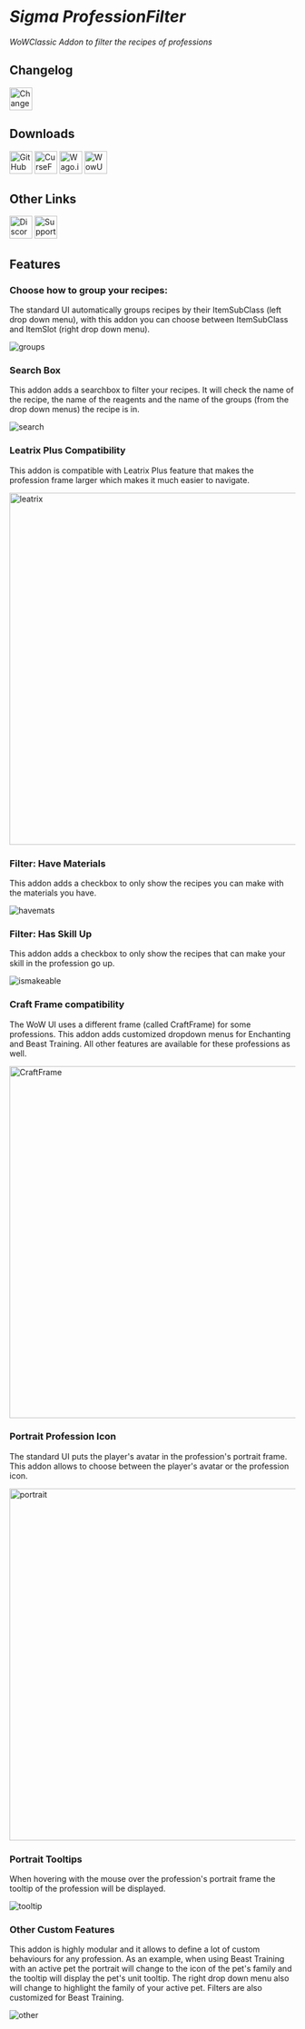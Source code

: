 # *Sigma ProfessionFilter*


*WoWClassic Addon to filter the recipes of professions*

## Changelog

<a href="https://raw.githubusercontent.com/Sigma88/Sigma-ProfessionFilter/master/Changelog.txt">
  <img title="Changelog" src="https://imgur.com/6fs860H.png" height=40 /></a>

## Downloads

<a href="https://github.com/Sigma88/Sigma-ProfessionFilter/releases">
  <img title="GitHub" src="https://imgur.com/07dazzP.png" height=40 /></a>
<a href="https://www.curseforge.com/wow/addons/sigma-profession-filter-classic/files">
  <img title="CurseForge" src="https://imgur.com/2Ht0vvb.png" height=40 /></a>
<a href="https://addons.wago.io/addons/sigma-professionfilter/versions?stability=stable">
  <img title="Wago.io" src="https://imgur.com/k5aOE07.png" height=40 /></a>
<a href="https://wowup.io/addons/1112919">
  <img title="WowUp" src="https://imgur.com/UnhfWCj.png" height=40 /></a>

## Other Links

<a href="https://github.com/Sigma88/Sigma-ProfessionFilter/blob/master/Support.md#sigma-professionfilter">
  <img title="Discord" src="https://imgur.com/J7bFWCu.png" height=40 /></a>
<a href="https://github.com/Sigma88/Sigma-ProfessionFilter/blob/master/Support.md#sigma-professionfilter">
  <img title="Support" src="https://imgur.com/VUap0WN.png" height=40 /></a>


## Features

### Choose how to group your recipes:

The standard UI automatically groups recipes by their ItemSubClass (left drop down menu), with this addon you can choose between ItemSubClass and ItemSlot (right drop down menu).

![groups](https://i.imgur.com/1QioUL5.png "Groups")


### Search Box

This addon adds a searchbox to filter your recipes. It will check the name of the recipe, the name of the reagents and the name of the groups (from the drop down menus) the recipe is in.

![search](https://i.imgur.com/mxZ9Ggu.png "Search")


### Leatrix Plus Compatibility

This addon is compatible with Leatrix Plus feature that makes the profession frame larger which makes it much easier to navigate.

<img alt="leatrix" src="https://i.imgur.com/ZjObZ4G.png" width="620" title="Leatrix Plus">


### Filter: Have Materials

This addon adds a checkbox to only show the recipes you can make with the materials you have.

![havemats](https://i.imgur.com/4ANofRS.png "Have Materials")


### Filter: Has Skill Up

This addon adds a checkbox to only show the recipes that can make your skill in the profession go up.

![ismakeable](https://i.imgur.com/9q1PAlY.png "Has Skill Up")


### Craft Frame compatibility

The WoW UI uses a different frame (called CraftFrame) for some professions. This addon adds customized dropdown menus for Enchanting and Beast Training. All other features are available for these professions as well.

<img src="https://i.imgur.com/5vYrsch.png" width="620" title="CraftFrame">


### Portrait Profession Icon

The standard UI puts the player's avatar in the profession's portrait frame. This addon allows to choose between the player's avatar or the profession icon.

<img alt="portrait" src="https://i.imgur.com/ILf1M79.png" width="620" title="Profession Icons">

### Portrait Tooltips

When hovering with the mouse over the profession's portrait frame the tooltip of the profession will be displayed.

![tooltip](https://i.imgur.com/Zjap4Jo.png "Portrait Tooltips")

### Other Custom Features

This addon is highly modular and it allows to define a lot of custom behaviours for any profession. As an example, when using Beast Training with an active pet the portrait will change to the icon of the pet's family and the tooltip will display the pet's unit tooltip. The right drop down menu also will change to highlight the family of your active pet. Filters are also customized for Beast Training.

![other](https://i.imgur.com/jgrRHqq.png "Beast Training")
